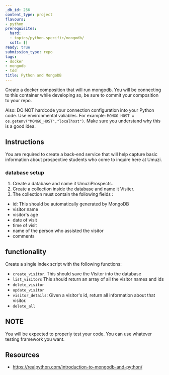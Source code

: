 ```yaml
---
_db_id: 256
content_type: project
flavours:
- python
prerequisites:
  hard:
  - topics/python-specific/mongodb/
  soft: []
ready: true
submission_type: repo
tags:
- docker
- mongodb
- tdd
title: Python and MongoDB
---
```


Create a docker composition that will run mongodb. You will be connecting to this container while developing so, be sure to commit your composition to your repo.

Also: DO NOT hardcode your connection configuration into your Python code. Use environmental valiables. For example: `MONGO_HOST = os.getenv("MONGO_HOST","localhost")`. Make sure you understand why this is a good idea.

## Instructions

You are required to create a back-end service that will help capture basic information about prospective students who come to inquire here at Umuzi.

### database setup

1. Create a database and name it UmuziProspects.
2. Create a collection inside the database and name it Visiter.
3. The collection must contain the following fields :

- id: This should be automatically generated by MongoDB
- visitor name
- visitor's age
- date of visit
- time of visit
- name of the person who assisted the visitor
- comments

## functionality

Create a single index script with the following functions:

- `create_visitor`. This should save the Visitor into the database
- `list_visitors` This should return an array of all the visitor names and ids
- `delete_visitor`
- `update_visitor`
- `visitor_details`: Given a visitor's id, return all information about that visitor.
- `delete_all`

## NOTE

You will be expected to properly test your code. You can use whatever testing framework you want.

## Resources

- https://realpython.com/introduction-to-mongodb-and-python/
